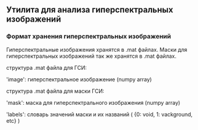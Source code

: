 ## Утилита для анализа гиперспектральных изображений

### Формат хранения гиперспектральных изображений
Гиперспектральные изображения хранятся в .mat файлах. Маски для гиперспектральных изображений так же хранятся в .mat файлах.

структура .mat файла для ГСИ:

'image': гиперспектральное изображение (numpy array)


структура .mat файла для маски ГСИ:

'mask': маска для гиперспектрального изображения (numpy array)

'labels': словарь значений маски и их названий ( {0: void, 1: vackground, etc} )

